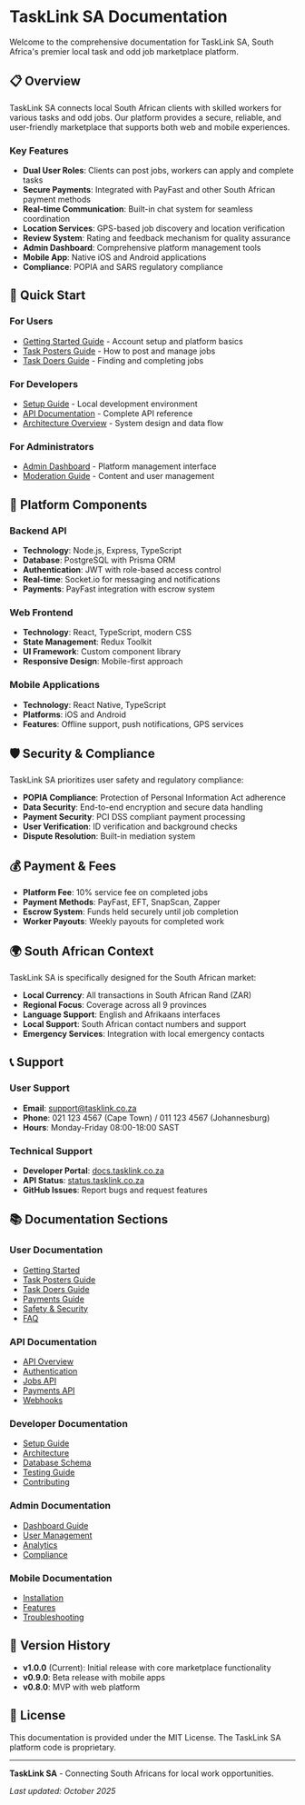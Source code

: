 # TaskLink SA Documentation

Welcome to the comprehensive documentation for TaskLink SA, South Africa's premier local task and odd job marketplace platform.

## 📋 Overview

TaskLink SA connects local South African clients with skilled workers for various tasks and odd jobs. Our platform provides a secure, reliable, and user-friendly marketplace that supports both web and mobile experiences.

### Key Features

- **Dual User Roles**: Clients can post jobs, workers can apply and complete tasks
- **Secure Payments**: Integrated with PayFast and other South African payment methods
- **Real-time Communication**: Built-in chat system for seamless coordination
- **Location Services**: GPS-based job discovery and location verification
- **Review System**: Rating and feedback mechanism for quality assurance
- **Admin Dashboard**: Comprehensive platform management tools
- **Mobile App**: Native iOS and Android applications
- **Compliance**: POPIA and SARS regulatory compliance

## 🚀 Quick Start

### For Users
- [Getting Started Guide](user-guide/getting-started.md) - Account setup and platform basics
- [Task Posters Guide](user-guide/task-posters.md) - How to post and manage jobs
- [Task Doers Guide](user-guide/task-doers.md) - Finding and completing jobs

### For Developers
- [Setup Guide](developer/setup.md) - Local development environment
- [API Documentation](api/overview.md) - Complete API reference
- [Architecture Overview](developer/architecture.md) - System design and data flow

### For Administrators
- [Admin Dashboard](admin/dashboard.md) - Platform management interface
- [Moderation Guide](admin/moderation.md) - Content and user management

## 📱 Platform Components

### Backend API
- **Technology**: Node.js, Express, TypeScript
- **Database**: PostgreSQL with Prisma ORM
- **Authentication**: JWT with role-based access control
- **Real-time**: Socket.io for messaging and notifications
- **Payments**: PayFast integration with escrow system

### Web Frontend
- **Technology**: React, TypeScript, modern CSS
- **State Management**: Redux Toolkit
- **UI Framework**: Custom component library
- **Responsive Design**: Mobile-first approach

### Mobile Applications
- **Technology**: React Native, TypeScript
- **Platforms**: iOS and Android
- **Features**: Offline support, push notifications, GPS services

## 🛡️ Security & Compliance

TaskLink SA prioritizes user safety and regulatory compliance:

- **POPIA Compliance**: Protection of Personal Information Act adherence
- **Data Security**: End-to-end encryption and secure data handling
- **Payment Security**: PCI DSS compliant payment processing
- **User Verification**: ID verification and background checks
- **Dispute Resolution**: Built-in mediation system

## 💰 Payment & Fees

- **Platform Fee**: 10% service fee on completed jobs
- **Payment Methods**: PayFast, EFT, SnapScan, Zapper
- **Escrow System**: Funds held securely until job completion
- **Worker Payouts**: Weekly payouts for completed work

## 🌍 South African Context

TaskLink SA is specifically designed for the South African market:

- **Local Currency**: All transactions in South African Rand (ZAR)
- **Regional Focus**: Coverage across all 9 provinces
- **Language Support**: English and Afrikaans interfaces
- **Local Support**: South African contact numbers and support
- **Emergency Services**: Integration with local emergency contacts

## 📞 Support

### User Support
- **Email**: support@tasklink.co.za
- **Phone**: 021 123 4567 (Cape Town) / 011 123 4567 (Johannesburg)
- **Hours**: Monday-Friday 08:00-18:00 SAST

### Technical Support
- **Developer Portal**: [docs.tasklink.co.za](https://docs.tasklink.co.za)
- **API Status**: [status.tasklink.co.za](https://status.tasklink.co.za)
- **GitHub Issues**: Report bugs and request features

## 📚 Documentation Sections

### User Documentation
- [Getting Started](user-guide/getting-started.md)
- [Task Posters Guide](user-guide/task-posters.md)
- [Task Doers Guide](user-guide/task-doers.md)
- [Payments Guide](user-guide/payments.md)
- [Safety & Security](user-guide/safety.md)
- [FAQ](user-guide/faq.md)

### API Documentation
- [API Overview](api/overview.md)
- [Authentication](api/endpoints/auth.md)
- [Jobs API](api/endpoints/jobs.md)
- [Payments API](api/endpoints/payments.md)
- [Webhooks](api/webhooks.md)

### Developer Documentation
- [Setup Guide](developer/setup.md)
- [Architecture](developer/architecture.md)
- [Database Schema](developer/database.md)
- [Testing Guide](developer/testing.md)
- [Contributing](developer/contributing.md)

### Admin Documentation
- [Dashboard Guide](admin/dashboard.md)
- [User Management](admin/moderation.md)
- [Analytics](admin/analytics.md)
- [Compliance](admin/compliance.md)

### Mobile Documentation
- [Installation](mobile/installation.md)
- [Features](mobile/features.md)
- [Troubleshooting](mobile/troubleshooting.md)

## 🔄 Version History

- **v1.0.0** (Current): Initial release with core marketplace functionality
- **v0.9.0**: Beta release with mobile apps
- **v0.8.0**: MVP with web platform

## 📄 License

This documentation is provided under the MIT License. The TaskLink SA platform code is proprietary.

---

**TaskLink SA** - Connecting South Africans for local work opportunities.

*Last updated: October 2025*
